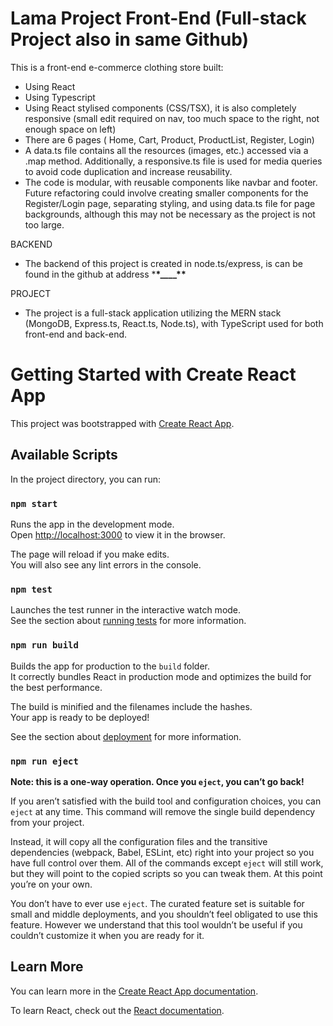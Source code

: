 # Lama Project Front-End (Full-stack Project also in same Github)

This is a front-end e-commerce clothing store built:

-   Using React
-   Using Typescript
-   Using React stylised components (CSS/TSX), it is also completely responsive (small edit required on nav, too much space to the right, not enough space on left)
-   There are 6 pages ( Home, Cart, Product, ProductList, Register, Login)
-   A data.ts file contains all the resources (images, etc.) accessed via a .map method. Additionally, a responsive.ts file is used for media queries to avoid code duplication and increase reusability.
-   The code is modular, with reusable components like navbar and footer. Future refactoring could involve creating smaller components for the Register/Login page, separating styling, and using data.ts file for page backgrounds, although this may not be necessary as the project is not too large.

BACKEND

-   The backend of this project is created in node.ts/express, is can be found in the github at address \***\*\_\_\_\_\*\***

PROJECT

-   The project is a full-stack application utilizing the MERN stack (MongoDB, Express.ts, React.ts, Node.ts), with TypeScript used for both front-end and back-end.

# Getting Started with Create React App

This project was bootstrapped with [Create React App](https://github.com/facebook/create-react-app).

## Available Scripts

In the project directory, you can run:

### `npm start`

Runs the app in the development mode.\
Open [http://localhost:3000](http://localhost:3000) to view it in the browser.

The page will reload if you make edits.\
You will also see any lint errors in the console.

### `npm test`

Launches the test runner in the interactive watch mode.\
See the section about [running tests](https://facebook.github.io/create-react-app/docs/running-tests) for more information.

### `npm run build`

Builds the app for production to the `build` folder.\
It correctly bundles React in production mode and optimizes the build for the best performance.

The build is minified and the filenames include the hashes.\
Your app is ready to be deployed!

See the section about [deployment](https://facebook.github.io/create-react-app/docs/deployment) for more information.

### `npm run eject`

**Note: this is a one-way operation. Once you `eject`, you can’t go back!**

If you aren’t satisfied with the build tool and configuration choices, you can `eject` at any time. This command will remove the single build dependency from your project.

Instead, it will copy all the configuration files and the transitive dependencies (webpack, Babel, ESLint, etc) right into your project so you have full control over them. All of the commands except `eject` will still work, but they will point to the copied scripts so you can tweak them. At this point you’re on your own.

You don’t have to ever use `eject`. The curated feature set is suitable for small and middle deployments, and you shouldn’t feel obligated to use this feature. However we understand that this tool wouldn’t be useful if you couldn’t customize it when you are ready for it.

## Learn More

You can learn more in the [Create React App documentation](https://facebook.github.io/create-react-app/docs/getting-started).

To learn React, check out the [React documentation](https://reactjs.org/).
